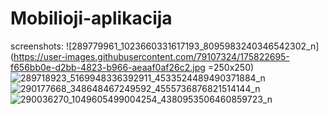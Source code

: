 # Mobilioji-aplikacija

screenshots:
![289779961_1023660331617193_8095983240346542302_n](https://user-images.githubusercontent.com/79107324/175822695-f656bb0e-d2bb-4823-b966-aeaaf0af26c2.jpg =250x250)
![289718923_5169948336392911_4533524489490371884_n](https://user-images.githubusercontent.com/79107324/175822696-1b840262-73b3-440e-b48c-3a0c1e461054.jpg)
![290177668_348648467249592_4555736876821514144_n](https://user-images.githubusercontent.com/79107324/175822698-668b18af-78e4-4dc5-a46a-b265ae95196b.jpg)
![290036270_1049605499004254_4380953506460859723_n](https://user-images.githubusercontent.com/79107324/175822701-84047fed-b486-4242-82dd-28cf0fc06f34.jpg)
